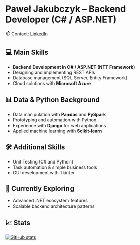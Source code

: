 # Paweł Jakubczyk – Backend Developer (C# / ASP.NET)

📫 Contact: [LinkedIn](https://www.linkedin.com/in/pawe%C5%82-jakubczyk-3b9175224/)

## 💻 Main Skills

* **Backend Development in C# / ASP.NET (NTT Framework)**
* Designing and implementing REST APIs
* Database management (SQL Server, Entity Framework)
* Cloud solutions with **Microsoft Azure**

## 📊 Data & Python Background

* Data manipulation with **Pandas** and **PySpark**
* Prototyping and automation with Python
* Experience with **Django** for web applications
* Applied machine learning with **Scikit-learn**

## 🛠 Additional Skills

* Unit Testing (C# and Python)
* Task automation & simple business tools
* GUI development with Tkinter

## 🚀 Currently Exploring

* Advanced .NET ecosystem features
* Scalable backend architecture patterns

## 📈 Stats

[![GitHub stats](https://github-readme-stats.vercel.app/api?username=PawelJakubczyk)](https://github.com/PawelJakubczyk/github-readme-stats)
